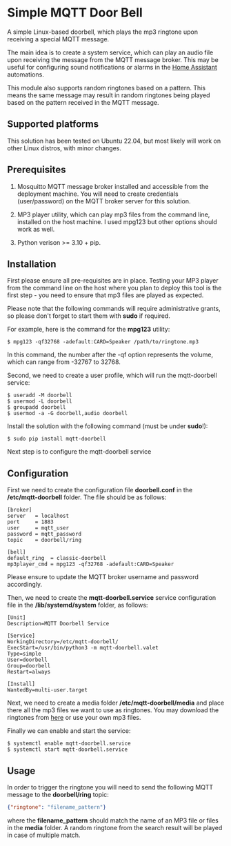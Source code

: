 # Simple MQTT Door Bell 
A simple Linux-based doorbell, which plays the mp3 ringtone upon receiving 
a special MQTT message.

The main idea is to create a system service, which can play an audio file
upon receiving the message from the MQTT message broker. This may be useful
for configuring sound notifications or alarms in the 
[Home Assistant](https://www.home-assistant.io/) automations.

This module also supports random ringtones based on a pattern. This means the same
message may result in random ringtones being played based on the pattern received
in the MQTT message.

## Supported platforms
This solution has been tested on Ubuntu 22.04, but most likely will work on 
other Linux distros, with minor changes.

## Prerequisites

1. Mosquitto MQTT message broker installed and accessible from the deployment
   machine. You will need to create credentials (user/password) on the MQTT 
   broker server for this solution.
   
2. MP3 player utility, which can play mp3 files from the command line, installed
   on the host machine. I used mpg123 but other options should work as well.
   
3. Python verison >= 3.10 + pip.

## Installation
First please ensure all pre-requisites are in place. Testing your MP3 player
from the command line on the host where you plan to deploy this tool is the 
first step - you need to ensure that mp3 files are played as expected. 

Please note that the following commands will require administrative grants, 
so please don't forget to start them with **sudo** if required. 

For example, here is the command for the **mpg123** utility:

```$ mpg123 -qf32768 -adefault:CARD=Speaker /path/to/ringtone.mp3```

In this command, the number after the -qf option represents the volume, which 
can range from -32767 to 32768.  

Second, we need to create a user profile, which will run the mqtt-doorbell
service:

``` 
$ useradd -M doorbell
$ usermod -L doorbell
$ groupadd doorbell
$ usermod -a -G doorbell,audio doorbell 
```

Install the solution with the following command (must be under **sudo**!):

```
$ sudo pip install mqtt-doorbell
```

Next step is to configure the mqtt-doorbell service

## Configuration 
First we need to create the configuration file **doorbell.conf** in the 
**/etc/mqtt-doorbell** folder. The file should be as follows:

```
[broker]
server	 = localhost
port	 = 1883
user	 = mqtt_user 
password = mqtt_password
topic	 = doorbell/ring

[bell]
default_ring  = classic-doorbell
mp3player_cmd = mpg123 -qf32768 -adefault:CARD=Speaker
```

Please ensure to update the MQTT broker username and password accordingly. 

Then, we need to create the **mqtt-doorbell.service** service configuration 
file in the **/lib/systemd/system** folder, as follows:

```
[Unit]
Description=MQTT Doorbell Service

[Service]
WorkingDirectory=/etc/mqtt-doorbell/
ExecStart=/usr/bin/python3 -m mqtt-doorbell.valet
Type=simple
User=doorbell
Group=doorbell
Restart=always

[Install]
WantedBy=multi-user.target
```

Next, we need to create a media folder **/etc/mqtt-doorbell/media** and
place there all the mp3 files we want to use as ringtones. You may download 
the ringtones from [here](https://github.com/abratchik/mqtt-doorbell/tree/main/src/media)
or use your own mp3 files. 

Finally we can enable and start the service:

```
$ systemctl enable mqtt-doorbell.service
$ systemctl start mqtt-doorbell.service
```

## Usage

In order to trigger the ringtone you will need to send the following MQTT 
message to the **doorbell/ring** topic:

```json
{"ringtone": "filename_pattern"}
```

where the **filename_pattern** should match the name of an MP3 file or files
in the **media** folder. A random ringtone from the search result will be 
played in case of multiple match.